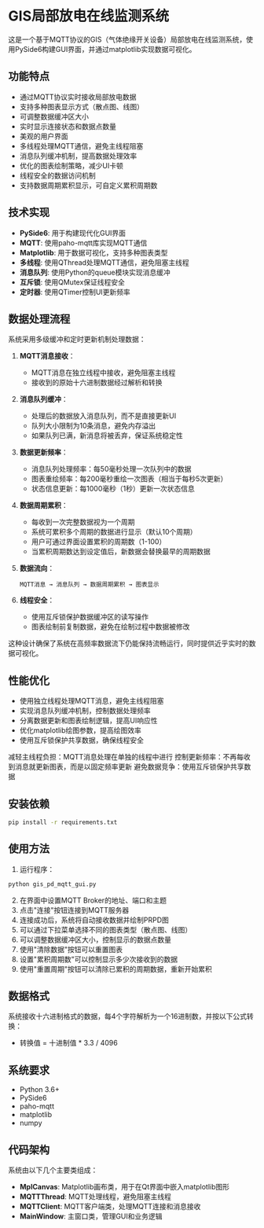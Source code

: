 # GIS局部放电在线监测系统

这是一个基于MQTT协议的GIS（气体绝缘开关设备）局部放电在线监测系统，使用PySide6构建GUI界面，并通过matplotlib实现数据可视化。

## 功能特点

- 通过MQTT协议实时接收局部放电数据
- 支持多种图表显示方式（散点图、线图）
- 可调整数据缓冲区大小
- 实时显示连接状态和数据点数量
- 美观的用户界面
- 多线程处理MQTT通信，避免主线程阻塞
- 消息队列缓冲机制，提高数据处理效率
- 优化的图表绘制策略，减少UI卡顿
- 线程安全的数据访问机制
- 支持数据周期累积显示，可自定义累积周期数

## 技术实现

- **PySide6**: 用于构建现代化GUI界面
- **MQTT**: 使用paho-mqtt库实现MQTT通信
- **Matplotlib**: 用于数据可视化，支持多种图表类型
- **多线程**: 使用QThread处理MQTT通信，避免阻塞主线程
- **消息队列**: 使用Python的queue模块实现消息缓冲
- **互斥锁**: 使用QMutex保证线程安全
- **定时器**: 使用QTimer控制UI更新频率

## 数据处理流程

系统采用多级缓冲和定时更新机制处理数据：

1. **MQTT消息接收**：
   - MQTT消息在独立线程中接收，避免阻塞主线程
   - 接收到的原始十六进制数据经过解析和转换

2. **消息队列缓冲**：
   - 处理后的数据放入消息队列，而不是直接更新UI
   - 队列大小限制为10条消息，避免内存溢出
   - 如果队列已满，新消息将被丢弃，保证系统稳定性

3. **数据更新频率**：
   - 消息队列处理频率：每50毫秒处理一次队列中的数据
   - 图表重绘频率：每200毫秒重绘一次图表（相当于每秒5次更新）
   - 状态信息更新：每1000毫秒（1秒）更新一次状态信息

4. **数据周期累积**：
   - 每收到一次完整数据视为一个周期
   - 系统可累积多个周期的数据进行显示（默认10个周期）
   - 用户可通过界面设置累积的周期数（1-100）
   - 当累积周期数达到设定值后，新数据会替换最早的周期数据

5. **数据流向**：
   ```
   MQTT消息 → 消息队列 → 数据周期累积 → 图表显示
   ```

6. **线程安全**：
   - 使用互斥锁保护数据缓冲区的读写操作
   - 图表绘制前复制数据，避免在绘制过程中数据被修改

这种设计确保了系统在高频率数据流下仍能保持流畅运行，同时提供近乎实时的数据可视化。

## 性能优化

- 使用独立线程处理MQTT消息，避免主线程阻塞
- 实现消息队列缓冲机制，控制数据处理频率
- 分离数据更新和图表绘制逻辑，提高UI响应性
- 优化matplotlib绘图参数，提高绘图效率
- 使用互斥锁保护共享数据，确保线程安全

减轻主线程负担：MQTT消息处理在单独的线程中进行
控制更新频率：不再每收到消息就更新图表，而是以固定频率更新
避免数据竞争：使用互斥锁保护共享数据

## 安装依赖

```bash
pip install -r requirements.txt
```

## 使用方法

1. 运行程序：

```bash
python gis_pd_mqtt_gui.py
```

2. 在界面中设置MQTT Broker的地址、端口和主题
3. 点击"连接"按钮连接到MQTT服务器
4. 连接成功后，系统将自动接收数据并绘制PRPD图
5. 可以通过下拉菜单选择不同的图表类型（散点图、线图）
6. 可以调整数据缓冲区大小，控制显示的数据点数量
7. 使用"清除数据"按钮可以重置图表
8. 设置"累积周期数"可以控制显示多少次接收到的数据
9. 使用"重置周期"按钮可以清除已累积的周期数据，重新开始累积

## 数据格式

系统接收十六进制格式的数据，每4个字符解析为一个16进制数，并按以下公式转换：
- 转换值 = 十进制值 * 3.3 / 4096

## 系统要求

- Python 3.6+
- PySide6
- paho-mqtt
- matplotlib
- numpy

## 代码架构

系统由以下几个主要类组成：

- **MplCanvas**: Matplotlib画布类，用于在Qt界面中嵌入matplotlib图形
- **MQTTThread**: MQTT处理线程，避免阻塞主线程
- **MQTTClient**: MQTT客户端类，处理MQTT连接和消息接收
- **MainWindow**: 主窗口类，管理GUI和业务逻辑 